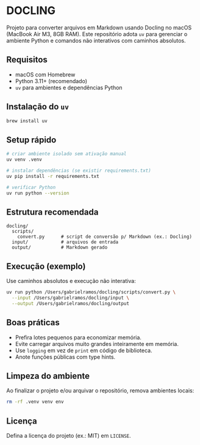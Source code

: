 # DOCLING

Projeto para converter arquivos em Markdown usando Docling no macOS (MacBook Air M3, 8GB RAM). Este repositório adota `uv` para gerenciar o ambiente Python e comandos não interativos com caminhos absolutos.

## Requisitos
- macOS com Homebrew
- Python 3.11+ (recomendado)
- `uv` para ambientes e dependências Python

## Instalação do `uv`
```bash
brew install uv
```

## Setup rápido
```bash
# criar ambiente isolado sem ativação manual
uv venv .venv

# instalar dependências (se existir requirements.txt)
uv pip install -r requirements.txt

# verificar Python
uv run python --version
```

## Estrutura recomendada
```
docling/
  scripts/
    convert.py      # script de conversão p/ Markdown (ex.: Docling)
  input/            # arquivos de entrada
  output/           # Markdown gerado
```

## Execução (exemplo)
Use caminhos absolutos e execução não interativa:
```bash
uv run python /Users/gabrielramos/docling/scripts/convert.py \
  --input /Users/gabrielramos/docling/input \
  --output /Users/gabrielramos/docling/output
```

## Boas práticas
- Prefira lotes pequenos para economizar memória.
- Evite carregar arquivos muito grandes inteiramente em memória.
- Use `logging` em vez de `print` em código de biblioteca.
- Anote funções públicas com type hints.

## Limpeza do ambiente
Ao finalizar o projeto e/ou arquivar o repositório, remova ambientes locais:
```bash
rm -rf .venv venv env
```

## Licença
Defina a licença do projeto (ex.: MIT) em `LICENSE`.